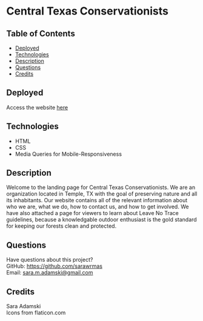 # Central Texas Conservationists

## Table of Contents
* [Deployed](#deployed)
* [Technologies](#technologies)
* [Description](#description)
* [Questions](#questions)
* [Credits](#credits)

## Deployed
Access the website [here](https://sarawrmas.github.io/conservationists/)

## Technologies
* HTML
* CSS
* Media Queries for Mobile-Responsiveness

## Description
Welcome to the landing page for Central Texas Conservationists. We are an organization located in Temple, TX with the goal of preserving nature and all its inhabitants. Our website contains all of the relevant information about who we are, what we do, how to contact us, and how to get involved. We have also attached a page for viewers to learn about Leave No Trace guidelines, because a knowledgable outdoor enthusiast is the gold standard for keeping our forests clean and protected.

## Questions
Have questions about this project?  
GitHub: https://github.com/sarawrmas  
Email: sara.m.adamski@gmail.com

## Credits
Sara Adamski  
Icons from flaticon.com